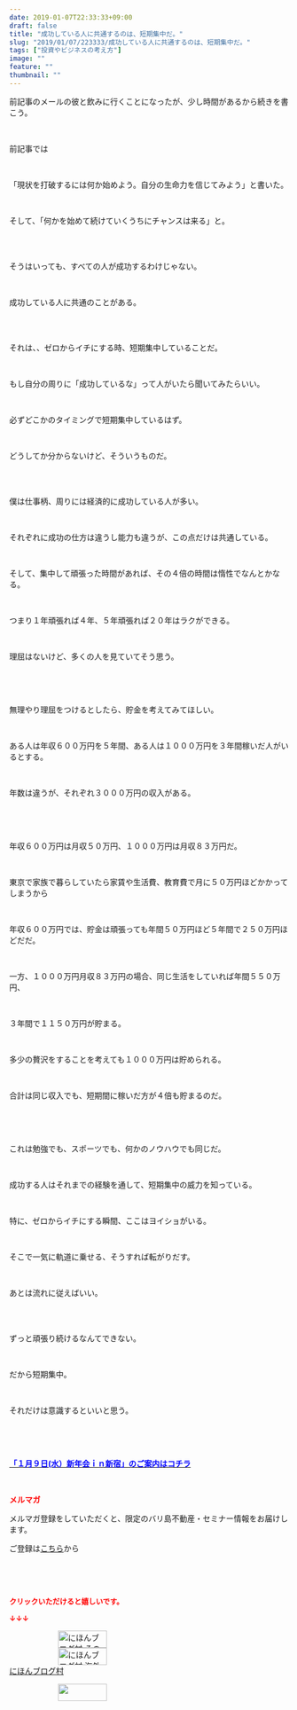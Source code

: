 ```yaml
---
date: 2019-01-07T22:33:33+09:00
draft: false
title: "成功している人に共通するのは、短期集中だ。"
slug: "2019/01/07/223333/成功している人に共通するのは、短期集中だ。"
tags: ["投資やビジネスの考え方"]
image: ""
feature: ""
thumbnail: ""
---
```

<p>前記事のメールの彼と飲みに行くことになったが、少し時間があるから続きを書こう。</p><p> </p><p>前記事では</p><p> </p><p>「現状を打破するには何か始めよう。自分の生命力を信じてみよう」と書いた。</p><p> </p><p>そして、「何かを始めて続けていくうちにチャンスは来る」と。</p><p> </p><p> <br/>そうはいっても、すべての人が成功するわけじゃない。</p><p> </p><p>成功している人に共通のことがある。</p><p> </p><p><br/>それは、、ゼロからイチにする時、短期集中していることだ。</p><p> </p><p>もし自分の周りに「成功しているな」って人がいたら聞いてみたらいい。</p><p> </p><p>必ずどこかのタイミングで短期集中しているはず。</p><p> </p><p>どうしてか分からないけど、そういうものだ。</p><p> </p><p><br/>僕は仕事柄、周りには経済的に成功している人が多い。</p><p> </p><p>それぞれに成功の仕方は違うし能力も違うが、この点だけは共通している。</p><p> </p><p>そして、集中して頑張った時間があれば、その４倍の時間は惰性でなんとかなる。</p><p> </p><p>つまり１年頑張れば４年、５年頑張れば２０年はラクができる。</p><p> </p><p>理屈はないけど、多くの人を見ていてそう思う。</p><p> </p><p> </p><p>無理やり理屈をつけるとしたら、貯金を考えてみてほしい。</p><p> </p><p>ある人は年収６００万円を５年間、ある人は１０００万円を３年間稼いだ人がいるとする。</p><p> </p><p>年数は違うが、それぞれ３０００万円の収入がある。</p><p> </p><p> </p><p>年収６００万円は月収５０万円、１０００万円は月収８３万円だ。</p><p> </p><p>東京で家族で暮らしていたら家賃や生活費、教育費で月に５０万円ほどかかってしまうから</p><p> </p><p>年収６００万円では、貯金は頑張っても年間５０万円ほど５年間で２５０万円ほどだだ。</p><p> </p><p>一方、１０００万円月収８３万円の場合、同じ生活をしていれば年間５５０万円、</p><p> </p><p>３年間で１１５０万円が貯まる。</p><p> </p><p>多少の贅沢をすることを考えても１０００万円は貯められる。</p><p> </p><p>合計は同じ収入でも、短期間に稼いだ方が４倍も貯まるのだ。</p><p> </p><p> </p><p>これは勉強でも、スポーツでも、何かのノウハウでも同じだ。</p><p> </p><p>成功する人はそれまでの経験を通して、短期集中の威力を知っている。</p><p> </p><p>特に、ゼロからイチにする瞬間、ここはヨイショがいる。</p><p> </p><p>そこで一気に軌道に乗せる、そうすれば転がりだす。</p><p> </p><p>あとは流れに従えばいい。</p><p> </p><p><br/>ずっと頑張り続けるなんてできない。</p><p> </p><p>だから短期集中。</p><p> </p><p>それだけは意識するといいと思う。</p><p> </p><p> </p><p><span style="font-weight: bold;"><span style="font-size: 1em;"><a href="entry-12430634444.html" target="_blank"><span style="color: rgb(0, 0, 255);">「１月９日(水）新年会ｉｎ新宿」のご案内はコチラ</span></a></span></span></p><p> </p><p><span style="font-weight: bold;"><span style="color: rgb(255, 0, 0);">メルマガ</span></span></p><p>メルマガ登録をしていただくと、限定のバリ島不動産・セミナー情報をお届けします。</p><p>ご登録は<a href="f9eeVI" target="_blank">こちら</a>から</p><p style="text-align: center;"> </p><p style="text-align: center;"> </p><p><font color="#ff0000" size="2"><strong>クリックいただけると嬉しいです。</strong></font></p><p><font color="#ff0000" size="2"><strong>↓↓↓</strong></font></p><p><a href="ranking.html?p_cid=01260127" id="&amp;blogmura_banner" target="_blank"><img alt="にほんブログ村 その他生活ブログ 不動産投資へ" border="0" height="31" src="data:image/svg+xml;charset=utf-8,%3Csvg%20xmlns%3D%22http%3A%2F%2Fwww.w3.org%2F2000%2Fsvg%22%20title%3D%22Placeholder%20for%20Images%22%20role%3D%22presentation%22%20viewBox%3D%220%200%2088%2031%22%20%2F%3E" width="88" data-src="https://img-proxy.blog-video.jp/images?url=http%3A%2F%2Flife.blogmura.com%2Fhudousantoushi%2Fimg%2Fhudousantoushi88_31.gif" style="aspect-ratio: auto 88 / 31;"/><noscript><img alt="にほんブログ村 その他生活ブログ 不動産投資へ" border="0" height="31" src="https://img-proxy.blog-video.jp/images?url=http%3A%2F%2Flife.blogmura.com%2Fhudousantoushi%2Fimg%2Fhudousantoushi88_31.gif" width="88"></noscript></a><br/><a href="ranking.html?p_cid=01260127" target="_blank"><img alt="にほんブログ村 海外生活ブログ バリ島情報へ" border="0" height="31" src="data:image/svg+xml;charset=utf-8,%3Csvg%20xmlns%3D%22http%3A%2F%2Fwww.w3.org%2F2000%2Fsvg%22%20title%3D%22Placeholder%20for%20Images%22%20role%3D%22presentation%22%20viewBox%3D%220%200%2088%2031%22%20%2F%3E" width="88" data-src="https://img-proxy.blog-video.jp/images?url=http%3A%2F%2Foverseas.blogmura.com%2Fbali%2Fimg%2Fbali88_31.gif" style="aspect-ratio: auto 88 / 31;"/><noscript><img alt="にほんブログ村 海外生活ブログ バリ島情報へ" border="0" height="31" src="https://img-proxy.blog-video.jp/images?url=http%3A%2F%2Foverseas.blogmura.com%2Fbali%2Fimg%2Fbali88_31.gif" width="88"></noscript></a><br/><a href="ranking.html?p_cid=01260127" target="_blank">にほんブログ村</a></p><p><a href="link.php?1804582" title="人気ブログランキングへ"><img border="0" height="31" src="data:image/svg+xml;charset=utf-8,%3Csvg%20xmlns%3D%22http%3A%2F%2Fwww.w3.org%2F2000%2Fsvg%22%20title%3D%22Placeholder%20for%20Images%22%20role%3D%22presentation%22%20viewBox%3D%220%200%2088%2031%22%20%2F%3E" width="88" data-src="https://blog.with2.net/img/banner/banner_22.gif" style="aspect-ratio: auto 88 / 31;"/><noscript><img border="0" height="31" src="https://blog.with2.net/img/banner/banner_22.gif" width="88"></noscript></a></p><p> </p>

